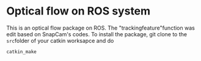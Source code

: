 # Optical flow on ROS system
This is an optical flow package on ROS. The "trackingfeature"function was edit based on SnapCam's codes.
To install the package, git clone to the ```src```folder of your catkin worksapce and do
```
catkin_make
```
